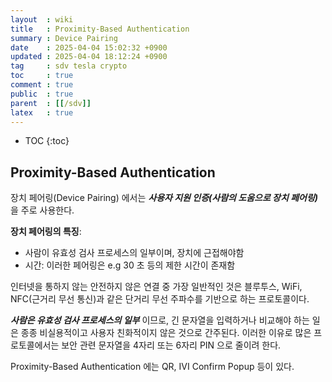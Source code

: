 ```yaml
---
layout  : wiki
title   : Proximity-Based Authentication
summary : Device Pairing
date    : 2025-04-04 15:02:32 +0900
updated : 2025-04-04 18:12:24 +0900
tag     : sdv tesla crypto
toc     : true
comment : true
public  : true
parent  : [[/sdv]]
latex   : true
---
```

* TOC
{:toc}

## Proximity-Based Authentication

장치 페어링(Device Pairing) 에서는 ___사용자 지원 인증(사람의 도움으로 장치 페어링)___ 을 주로 사용한다.

__장치 페어링의 특징__:
- 사람이 유효성 검사 프로세스의 일부이며, 장치에 근접해야함
- 시간: 이러한 페어링은 e.g 30 초 등의 제한 시간이 존재함

인터넷을 통하지 않는 안전하지 않은 연결 중 가장 일반적인 것은 블루투스, WiFi, NFC(근거리 무선 통신)과 같은 단거리 무선 주파수를 기반으로 하는 프로토콜이다.

___사람은 유효성 검사 프로세스의 일부___ 이므로, 긴 문자열을 입력하거나 비교해야 하는 일은 종종 비실용적이고 사용자 친화적이지 않은 것으로 간주된다. 이러한 이유로 많은 프로토콜에서는 보안 관련 문자열을 4자리 또는 6자리 PIN 으로 줄이려 한다.

Proximity-Based Authentication 에는 QR, IVI Confirm Popup 등이 있다.
